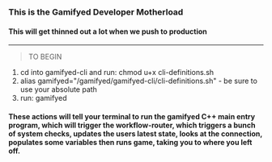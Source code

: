 ### This is the Gamifyed Developer Motherload
#### This will get thinned out a lot when we push to production

***

> TO BEGIN

1. cd into gamifyed-cli and run: chmod u+x cli-definitions.sh
2. alias gamifyed="/gamifyed/gamifyed-cli/cli-definitions.sh" - be sure to use your absolute path
3. run: gamifyed

#### These actions will tell your terminal to run the gamifyed C++ main entry program, which will trigger the workflow-router, which triggers a bunch of system checks, updates the users latest state, looks at the connection, populates some variables then runs game, taking you to where you left off. 